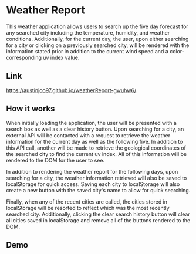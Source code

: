 # Weather Report

This weather application allows users to search up the five day forecast for any searched city including the temperature, humidity, and weather conditions. Additionally, for the current day, the user, upon either searching for a city or clicking on a previously searched city, will be rendered with the information stated prior in addition to the current wind speed and a color-corresponding uv index value. 

## Link

https://austinjoo97.github.io/weatherReport-gwuhw6/

## How it works

When initially loading the application, the user will be presented with a search box as well as a clear history button. Upon searching for a city, an external API will be contacted with a request to retrieve the weather information for the current day as well as the following five. In addition to this API call, another will be made to retrieve the geological coordinates of the searched city to find the current uv index. All of this information will be rendered to the DOM for the user to see.

In addition to rendering the weather report for the following days, upon searching for a city, the weather information retrieved will also be saved to localStorage for quick access. Saving each city to localStorage will also create a new button with the saved city's name to allow for quick searching. 

Finally, when any of the recent cities are called, the cities stored in localStorage will be resorted to reflect which was the most recently searched city. Additionally, clicking the clear search history button will clear all cities saved in localStorage and remove all of the buttons rendered to the DOM.

## Demo
